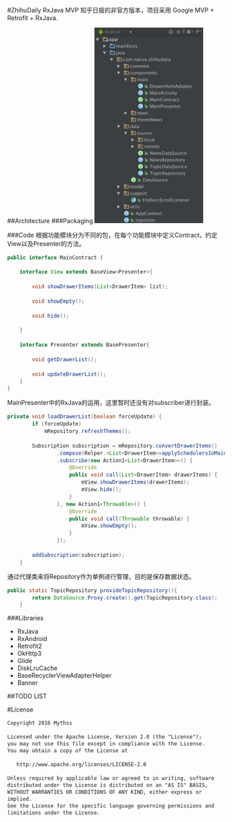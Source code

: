 #ZhihuDaily RxJava MVP
知乎日报的非官方版本，项目采用 Google MVP + Retrofit + RxJava.


##Architecture
###Packaging
<img src="screenshots/packaging.png" width="50%" />

###Code
根据功能模块分为不同的包，在每个功能模块中定义Contract，约定View以及Presenter的方法。

```java
public interface MainContract {

    interface View extends BaseView<Presenter>{

        void showDrawerItems(List<DrawerItem> list);

        void showEmpty();

        void hide();

    }

    interface Presenter extends BasePresenter{

        void getDrawerList();

        void updateDrawerList();
    }
}
```
MainPresenter中的RxJava的运用，这里暂时还没有对subscriber进行封装。


```java
private void loadDrawerList(boolean forceUpdate) {
        if (forceUpdate)
            mRepository.refreshThemes();

        Subscription subscription = mRepository.convertDrawerItems()
                .compose(Relper.<List<DrawerItem>>applySchedulersIoMain())
                .subscribe(new Action1<List<DrawerItem>>() {
                    @Override
                    public void call(List<DrawerItem> drawerItems) {
                        mView.showDrawerItems(drawerItems);
                        mView.hide();
                    }
                }, new Action1<Throwable>() {
                    @Override
                    public void call(Throwable throwable) {
                        mView.showEmpty();
                    }
                });

        addSubscription(subscription);
    }
```
通过代理类来将Repository作为单例进行管理，目的是保存数据状态。

```java
public static TopicRepository provideTopicRepository(){
        return DataSource.Proxy.create().get(TopicRepository.class);
    }
```


###Libraries
- RxJava 
- RxAndroid
- Retrofit2
- OkHttp3
- Glide
- DiskLruCache
- BaseRecyclerViewAdapterHelper
- Banner

##TODO LIST

#License


    Copyright 2016 Mythss
 
    Licensed under the Apache License, Version 2.0 (the "License");
    you may not use this file except in compliance with the License.
    You may obtain a copy of the License at

       http://www.apache.org/licenses/LICENSE-2.0

    Unless required by applicable law or agreed to in writing, software
    distributed under the License is distributed on an "AS IS" BASIS,
    WITHOUT WARRANTIES OR CONDITIONS OF ANY KIND, either express or implied.
    See the License for the specific language governing permissions and
    limitations under the License.




